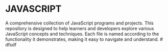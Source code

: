# JAVASCRIPT
A comprehensive collection of JavaScript programs and projects. This repository is designed to help learners and developers explore various JavaScript concepts and techniques. Each file is named according to the functionality it demonstrates, making it easy to navigate and understand.
#   d f s d f  
 